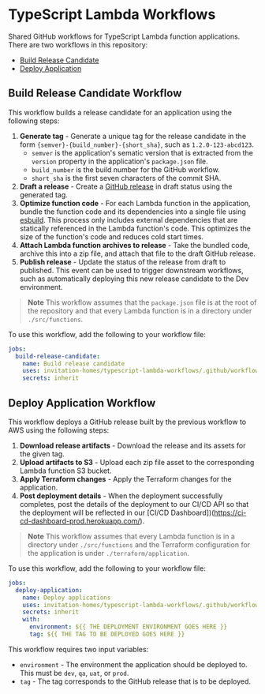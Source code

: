 
# TypeScript Lambda Workflows

Shared GitHub workflows for TypeScript Lambda function applications. There are two workflows in this repository:

* [Build Release Candidate](#Build-Release-Candidate-Workflow)
* [Deploy Application](#Deploy-Applicaiton-Workflow)

## Build Release Candidate Workflow

This workflow builds a release candidate for an application using the following steps:

1. **Generate tag** - Generate a unique tag for the release candidate in the form `{semver}-{build_number}-{short_sha}`, such as `1.2.0-123-abcd123`.
    * `semver` is the application's sematic version that is extracted from the `version` property in the application's `package.json` file.
    * `build_number` is the build number for the GitHub workflow.
    * `short_sha` is the first seven characters of the commit SHA.
1. **Draft a release** - Create a [GitHub release](https://docs.github.com/en/repositories/releasing-projects-on-github/about-releases) in draft status using the generated tag.
1. **Optimize function code** - For each Lambda function in the application, bundle the function code and its dependencies into a single file using [esbuild](https://esbuild.github.io/). This process only includes external dependencies that are statically referenced in the Lambda function's code. This optimizes the size of the function's code and reduces cold start times.
1. **Attach Lambda function archives to release** - Take the bundled code, archive this into a zip file, and attach that file to the draft GitHub release.
1. **Publish release** - Update the status of the release from draft to published. This event can be used to trigger downstream workflows, such as automatically deploying this new release candidate to the Dev environment.

> **Note**
> This workflow assumes that the `package.json` file is at the root of the repository and that every Lambda function is in a directory under `./src/functions`.

To use this workflow, add the following to your workflow file:

```yaml
jobs:
  build-release-candidate:
    name: Build release candidate
    uses: invitation-homes/typescript-lambda-workflows/.github/workflows/build-release-candidate.yml@v1
    secrets: inherit
```

## Deploy Application Workflow

This workflow deploys a GitHub release built by the previous workflow to AWS using the following steps:

1. **Download release artifacts** - Download the release and its assets for the given tag.
1. **Upload artifacts to S3** - Upload each zip file asset to the corresponding Lambda function S3 bucket.
1. **Apply Terraform changes** - Apply the Terraform changes for the application.
1. **Post deployment details** - When the deployment successfully completes, post the details of the deployment to our CI/CD API so that the deployment will be reflected in our [CI/CD Dashboard])(https://ci-cd-dashboard-prod.herokuapp.com/).

> **Note**
> This workflow assumes that every Lambda function is in a directory under `./src/functions` and the Terraform configuration for the application is under `./terraform/application`.

To use this workflow, add the following to your workflow file:

```yaml
jobs:
  deploy-application:
    name: Deploy applications
    uses: invitation-homes/typescript-lambda-workflows/.github/workflows/deploy-application.yml@v1
    secrets: inherit
    with:
      environment: ${{ THE DEPLOYMENT ENVIRONMENT GOES HERE }}
      tag: ${{ THE TAG TO BE DEPLOYED GOES HERE }}
```

This workflow requires two input variables:
* `environment` - The environment the application should be deployed to. This must be `dev`, `qa`, `uat`, or `prod`.
* `tag` - The tag corresponds to the GitHub release that is to be deployed.